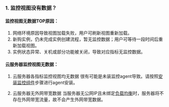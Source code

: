 ### 1. 监控视图没有数据？
#### 监控视图无数据TOP原因：

1. 网络环境原因导致视图加载失败，用户可刷新视图重新加载。
2. 新购实例，仍未完成实例创建流程，暂无监控数据；用户可等待一段时间后重新加载视图。
3. 实例状态异常、关机或部分功能被关闭，导致对应指标无监控数据。

#### 云服务器监控视图无数据：

1. 云服务器各指标监控视图均无数据
   很有可能是未装监控agent导致。请按照[安装监控组件](http://tcecqpoc.fsphere.cn/doc/product/248/%E5%AE%89%E8%A3%85%E7%9B%91%E6%8E%A7%E7%BB%84%E4%BB%B6)步骤进行agent安装。

2. 云服务器无外网带宽数据
   当服务器无公网IP且未绑定[负载均衡](http://tcecqpoc.fsphere.cn/document/product/214/524)时，服务器将不存在外网带宽流量，故不会产生外网带宽数据。

